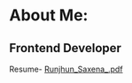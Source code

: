 #  About Me:
Frontend Developer
---
Resume- [Runjhun_Saxena_.pdf](https://github.com/user-attachments/files/20639069/Runjhun_Saxena_.pdf)







